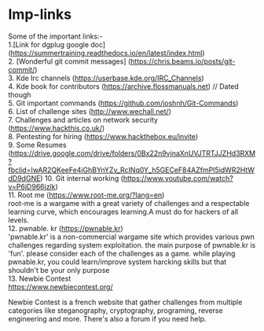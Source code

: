 # Imp-links
Some  of the important links:-<br>
1.[Link for dgplug google doc]
(https://summertraining.readthedocs.io/en/latest/index.html)<br>
2. [Wonderful git commit messages]
(https://chris.beams.io/posts/git-commit/)<br>
3. Kde Irc channels
(https://userbase.kde.org/IRC_Channels)<br>
4. Kde book for contributors
(https://archive.flossmanuals.net) // Dated  though<br>
5. Git important commands
(https://github.com/joshnh/Git-Commands)<br>
6. List of challenge sites
(http://www.wechall.net/)<br>
7. Challenges and articles on network security
(https://www.hackthis.co.uk/)<br>
8. Pentesting for hiring
(https://www.hackthebox.eu/invite)<br>
9. Some Resumes
(https://drive.google.com/drive/folders/0Bx22n9vjnaXnUVJTRTJJZHd3RXM?fbclid=IwAR2QKeeFe4iGhBYnYZv_RcINq0Y_h5GECeF84AZfmPI5idWR2HtWdD9dGNE)
10. Git internal working 
(https://www.youtube.com/watch?v=P6jD966jzlk)<br>
11. Root me
(https://www.root-me.org/?lang=en)<br>
root-me is a wargame with a great variety of challenges and a respectable learning curve, which encourages learning.A must do for hackers of all levels.<br>
12. pwnable. kr
(https://pwnable.kr)<br>
'pwnable.kr' is a non-commercial wargame site which provides various pwn challenges regarding system exploitation.     the main purpose of pwnable.kr is 'fun'.    please consider each of the challenges as a game.     while playing pwnable.kr, you could learn/improve system harcking skills but that shouldn't be your only purpose<br>
13. Newbie Contest<br>
https://www.newbiecontest.org/<br>

Newbie Contest is a french website that gather challenges from multiple categories like steganography, cryptography, programing, reverse engineering and more. There's also a forum if you need help.<br>
